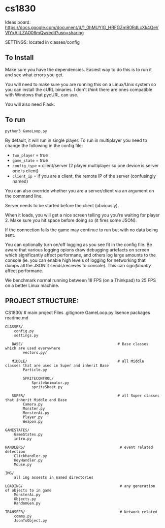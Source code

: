 # cs1830

Ideas board: https://docs.google.com/document/d/1_0hMUYIG_HRFGZmB0RdLcXk4QeVVlYxAIiLZAO06mQw/edit?usp=sharing

SETTINGS: located in classes/config

## To Install

Make sure you have the dependencies. Easiest way to do this is to run it and see what errors you get. 

You will need to make sure you are running this on a Linux/Unix system so you can install the cURL binaries. I don't _think_ there are ones compatible with Windows that pycURL can use. 

You will also need Flask.

## To run

`python3 GameLoop.py` 

By default, it will run in single player. To run in multiplayer you need to change the following in the config file: 

- `two_player` = true
- `game_state` = true
- `config_type` = client/server (2 player multiplayer so one device is server one is client)
- `client_ip` = if you are a client, the remote IP of the server (confusingly named)

You can also override whether you are a server/client via an argument on the command line. 

Server needs to be started before the client (obviously).

When it loads, you will get a nice screen telling you you're waiting for player 2. Make sure you hit space before doing so (it fires some JSON). 

If the connection fails the game may continue to run but with no data being sent. 

You can optionally turn on/off logging as you see fit in the config file. Be aware that various logging opions draw debugging artefacts on screen which significantly affect performane, and others log large amounts to the console (ie. you can enable high levels of logging for networking that dumps all the JSON it sends/recieves to console). This can _significantly_ affect performane. 

We benchmark normal running between 18 FPS (on a Thinkpad) to 25 FPS on a better Linux machine. 

## PROJECT STRUCTURE:

CS1830/                                                # main project Files
    .gitignore
    GameLoop.py
    lisence
    packages
    readme.md

    CLASSES/
        config.py
        settings.py

       BASE/                                           # Base classes which are used everywhere
            vectors.py/

       MIDDLE/                                         # all Middle classes that are used in Super and inherit Base
            Particle.py

            SPRITECONTROL/
                SpriteAnimator.py
                spriteSheet.py

       SUPER/                                          # all Super classes that inherit Middle and Base
            Camera.py
            Monster.py
            MonsterAi.py
            Player.py
            Weapon.py

    GAMESTATES/
        GameStates.py
        intro.py

    HANDLERS/                                           # event related detection
        ClickHandler.py
        KeyHandler.py
        Mouse.py

    IMG/
        all img assests in named directories

    LOADING/                                            # any generation of objects to in game
        MonsterAi.py
        Objects.py
        RandomGen.py

    TRANSFER/                                           # Network related
        comms.py
        JsonToObject.py

